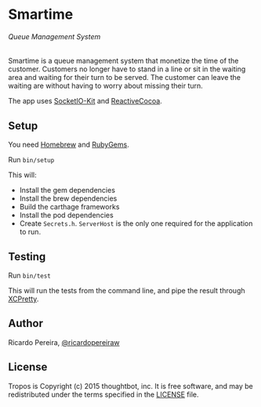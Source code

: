 Smartime
===============

###### Queue Management System

Smartime is a queue management system that monetize the time of the customer. Customers no longer have to stand in a line or sit in the waiting area and waiting for their turn to be served. The customer can leave the waiting are without having to worry about missing their turn.

The app uses [SocketIO-Kit](https://github.com/ricardopereira/SocketIO-Kit) and [ReactiveCocoa](https://github.com/ReactiveCocoa/ReactiveCocoa).

Setup
-----

You need [Homebrew](http://brew.sh) and [RubyGems](https://rubygems.org).

Run `bin/setup`

This will:

- Install the gem dependencies
- Install the brew dependencies
- Build the carthage frameworks
- Install the pod dependencies
- Create `Secrets.h`. `ServerHost` is the only one required for the
  application to run.
  
Testing
-----

Run `bin/test`

This will run the tests from the command line, and pipe the result through [XCPretty](https://github.com/supermarin/xcpretty).

Author
------

Ricardo Pereira, [@ricardopereiraw](https://twitter.com/ricardopereiraw)

License
-------

Tropos is Copyright (c) 2015 thoughtbot, inc. It is free software,
and may be redistributed under the terms specified in the [LICENSE] file.

[LICENSE]: /LICENSE.md
